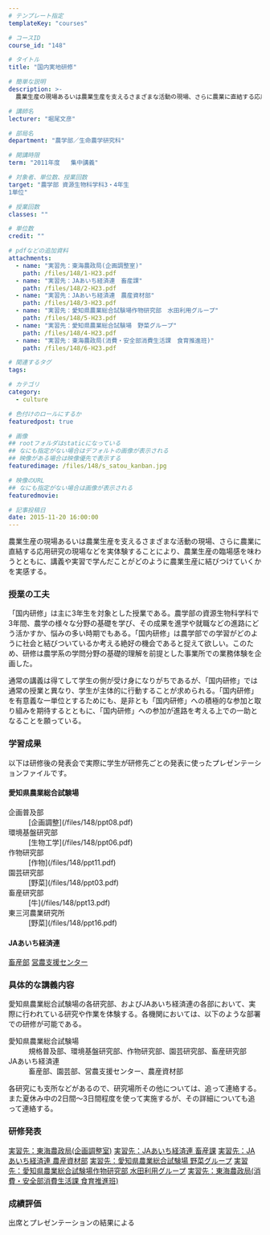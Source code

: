 ```yaml
---
# テンプレート指定
templateKey: "courses"

# コースID
course_id: "148"

# タイトル
title: "国内実地研修"

# 簡単な説明
description: >-
  農業生産の現場あるいは農業生産を支えるさまざまな活動の現場、さらに農業に直結する応用研究の現場などを実体験することにより、農業生産の臨場感を味わうとともに、講義や実習で学んだことがどのように農業生産に...

# 講師名
lecturer: "堀尾文彦"

# 部局名
department: "農学部／生命農学研究科"

# 開講時限
term: "2011年度	集中講義"

# 対象者、単位数、授業回数
target: "農学部 資源生物科学科3・4年生
1単位"

# 授業回数
classes: ""

# 単位数
credit: ""

# pdfなどの追加資料
attachments: 
  - name: "実習先：東海農政局(企画調整室)" 
    path: /files/148/1-H23.pdf
  - name: "実習先：JAあいち経済連　畜産課" 
    path: /files/148/2-H23.pdf
  - name: "実習先：JAあいち経済連　農産資材部" 
    path: /files/148/3-H23.pdf
  - name: "実習先：愛知県農業総合試験場作物研究部　水田利用グループ" 
    path: /files/148/5-H23.pdf
  - name: "実習先：愛知県農業総合試験場　野菜グループ" 
    path: /files/148/4-H23.pdf
  - name: "実習先：東海農政局(消費・安全部消費生活課　食育推進班)" 
    path: /files/148/6-H23.pdf

# 関連するタグ
tags:

# カテゴリ
category:
  - culture

# 色付けのロールにするか
featuredpost: true

# 画像
## rootフォルダはstaticになっている
## なにも指定がない場合はデフォルトの画像が表示される
## 映像がある場合は映像優先で表示する
featuredimage: /files/148/s_satou_kanban.jpg

# 映像のURL
## なにも指定がない場合は画像が表示される
featuredmovie: 

# 記事投稿日
date: 2015-11-20 16:00:00
---
```


農業生産の現場あるいは農業生産を支えるさまざまな活動の現場、さらに農業に直結する応用研究の現場などを実体験することにより、農業生産の臨場感を味わうとともに、講義や実習で学んだことがどのように農業生産に結びつけていくかを実感する。


### 授業の工夫

「国内研修」は主に3年生を対象とした授業である。農学部の資源生物科学科で3年間、農学の様々な分野の基礎を学び、その成果を進学や就職などの進路にどう活かすか、悩みの多い時期でもある。「国内研修」は農学部での学習がどのように社会と結びついているか考える絶好の機会であると捉えて欲しい。このため、研修は農学系の学問分野の基礎的理解を前提とした事業所での業務体験を企画した。

通常の講義は得てして学生の側が受け身になりがちであるが、「国内研修」では通常の授業と異なり、学生が主体的に行動することが求められる。「国内研修」を有意義な一単位とするためにも、是非とも「国内研修」への積極的な参加と取り組みを期待するとともに、「国内研修」への参加が進路を考える上での一助となることを願っている。


### 学習成果

以下は研修後の発表会で実際に学生が研修先ごとの発表に使ったプレゼンテーションファイルです。

#### 愛知県農業総合試験場

<dl>
<dt>
企画普及部
</dt>

<dd>
[企画調整](/files/148/ppt08.pdf) 
</dd>

<dt>
環境基盤研究部
</dt>

<dd>
[生物工学](/files/148/ppt06.pdf) 
</dd>

<dt>
作物研究部
</dt>

<dd>
[作物](/files/148/ppt11.pdf) 
</dd>

<dt>
園芸研究部
</dt>

<dd>
[野菜](/files/148/ppt03.pdf) 
</dd>

<dt>
畜産研究部
</dt>

<dd>
[牛](/files/148/ppt13.pdf) 
</dd>

<dt>
東三河農業研究所
</dt>

<dd>
[野菜](/files/148/ppt16.pdf) 
</dd>
</dl>

#### JAあいち経済連

[畜産部](/files/148/ppt10.pdf) 
[営農支援センター](/files/148/ppt01.pdf) 


### 具体的な講義内容

愛知県農業総合試験場の各研究部、およびJAあいち経済連の各部において、実際に行われている研究や作業を体験する。各機関においては、以下のような部署での研修が可能である。

<dl>
<dt>
愛知県農業総合試験場
</dt>

<dd>
規格普及部、環境基盤研究部、作物研究部、園芸研究部、畜産研究部
</dd>

<dt>
JAあいち経済連
</dt>

<dd>
畜産部、園芸部、営農支援センター、農産資材部
</dd>
</dl>

各研究にも支所などがあるので、研究場所その他については、追って連絡する。また夏休み中の2日間〜3日間程度を使って実施するが、その詳細についても追って連絡する。





### 研修発表

[実習先：東海農政局(企画調整室)](/files/148/1-H23.pdf) 
[実習先：JAあいち経済連 畜産課](/files/148/2-H23.pdf) 
[実習先：JAあいち経済連 農産資材部](/files/148/3-H23.pdf) 
[実習先：愛知県農業総合試験場 野菜グループ](/files/148/4-H23.pdf) 
[実習先：愛知県農業総合試験場作物研究部 水田利用グループ](/files/148/5-H23.pdf) 
[実習先：東海農政局(消費・安全部消費生活課 食育推進班)](/files/148/6-H23.pdf) 





### 成績評価

出席とプレゼンテーションの結果による


